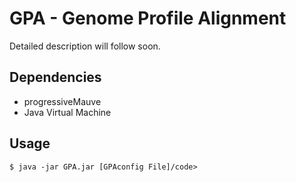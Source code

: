 # GPA - Genome Profile Alignment

Detailed description will follow soon.

## Dependencies

* progressiveMauve
* Java Virtual Machine


## Usage

<code>$ java -jar GPA.jar [GPAconfig File]/code>
